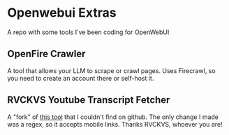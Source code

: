 # Openwebui Extras

A repo with some tools I've been coding for OpenWebUI

## OpenFire Crawler

A tool that allows your LLM to scrape or crawl pages. Uses Firecrawl, so you need to create an account there or self-host it.

## RVCKVS Youtube Transcript Fetcher

A "fork" of [this tool](https://openwebui.com/t/rvckvs/rvckvs_youtube_transcript_fetcher) that I couldn't find on github. The only change I made was a regex, so it accepts mobile links. Thanks RVCKVS, whoever you are!
